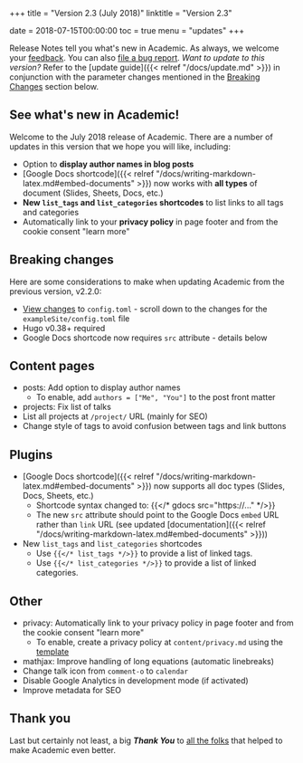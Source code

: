 +++
title = "Version 2.3 (July 2018)"
linktitle = "Version 2.3"

date = 2018-07-15T00:00:00
toc = true
menu = "updates"
+++

Release Notes tell you what's new in Academic. As always, we welcome your [feedback](https://github.com/gcushen/hugo-academic/issues). You can also [file a bug report](https://github.com/gcushen/hugo-academic/issues). *Want to update to this version?* Refer to the [update guide]({{< relref "/docs/update.md" >}}) in conjunction with the parameter changes mentioned in the [Breaking Changes](#breaking-changes) section below.

## See what's new in Academic!

Welcome to the July 2018 release of Academic. There are a number of updates in this version that we hope you will like, including:

- Option to **display author names in blog posts**
- [Google Docs shortcode]({{< relref "/docs/writing-markdown-latex.md#embed-documents" >}}) now works with **all types** of document (Slides, Sheets, Docs, etc.)
- **New `list_tags` and `list_categories` shortcodes** to list links to all tags and categories
- Automatically link to your **privacy policy** in page footer and from the cookie consent "learn more"

## Breaking changes

Here are some considerations to make when updating Academic from the previous version, v2.2.0:

- [View changes](https://github.com/gcushen/hugo-academic/compare/v2.2.0...v2.3.0#files_bucket) to `config.toml` - scroll down to the changes for the `exampleSite/config.toml` file
- Hugo v0.38+ required
- Google Docs shortcode now requires `src` attribute - details below
  
## Content pages

- posts: Add option to display author names
  - To enable, add `authors = ["Me", "You"]` to the post front matter
- projects: Fix list of talks
- List all projects at `/project/` URL (mainly for SEO)
- Change style of tags to avoid confusion between tags and link buttons

## Plugins

- [Google Docs shortcode]({{< relref "/docs/writing-markdown-latex.md#embed-documents" >}}) now supports all doc types (Slides, Docs, Sheets, etc.)
  - Shortcode syntax changed to: {{</* gdocs src="https://..." */>}}
  - The new `src` attribute should point to the Google Docs `embed` URL rather than `link` URL (see updated [documentation]({{< relref "/docs/writing-markdown-latex.md#embed-documents" >}}))
- New `list_tags` and `list_categories` shortcodes
  - Use `{{</* list_tags */>}}` to provide a list of linked tags.
  - Use `{{</* list_categories */>}}` to provide a list of linked categories.

## Other

- privacy: Automatically link to your privacy policy in page footer and from the cookie consent "learn more"
  - To enable, create a privacy policy at `content/privacy.md` using the [template](https://raw.githubusercontent.com/gcushen/hugo-academic/master/exampleSite/content/privacy.md)
- mathjax: Improve handling of long equations (automatic linebreaks)
- Change talk icon from `comment-o` to `calendar` 
- Disable Google Analytics in development mode (if activated)
- Improve metadata for SEO

## Thank you

Last but certainly not least, a big **_Thank You_** to [all the folks](https://github.com/gcushen/hugo-academic/graphs/contributors) that helped to make Academic even better.
